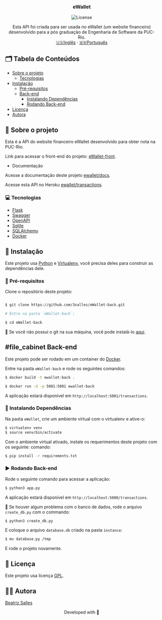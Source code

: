 <p align="center">

  <h3 align="center">eWallet</h3>

<p align="center">
  <img src="https://img.shields.io/static/v1?label=Lincense&message=GPL&color=0000ff" alt="License" />
</p>

<p align="center">
    Esta API foi criada para ser usada no eWallet (um website financeiro) desenvolvido para a pós graduação de Engenharia de Software da PUC-Rio.
    <br />
    <a href="README.md">🇺🇸Inglês</a>
    ·
    <a href="README-pt.md">🇧🇷Português</a>
  </p>
</p>

<!-- TABLE OF CONTENTS -->
## 🗂 Tabela de Conteúdos

* [Sobre o projeto](#book-sobre-o-projeto)
  * [Tecnologias](#computer-technologies)
* [Instalação](#bricks-instalaçao)
  * [Pré-requisitos](#construction-pre-requisitos)
  * [Back-end](#file_cabinet-back-end)
    * [Instalando Dependências](#construction-instalando-dependencias)
    <!-- * [Setting Back-end](#wrench-setting-back-end) -->
    * [Rodando Back-end](#arrow_forward-rodando-back-end)
* [Licença](#page_facing_up-licença)
* [Autora](#woman_technologist-autora)

## :book: Sobre o projeto

Esta é a API do website financeiro eWallet desenvolvido para obter nota na PUC-Rio.

Link para acessar o front-end do projeto: [eWallet-front](https://github.com/3salles/eWallet-front).

* Documentação

Acesse a documentação deste projeto [ewallet/docs](https://ewallet-42d06a204d9c.herokuapp.com/openapi/swagger#).

Acesse esta API no Heroku [ewallet/transactions](https://ewallet-42d06a204d9c.herokuapp.com/transactions).



### :computer: Tecnologias

* [Flask](https://flask.palletsprojects.com/en/2.3.x)
* [Swagger](https://swagger.io/)
* [OpenAPI](https://www.openapis.org)
* [Sqlite](https://www.sqlite.org/index.html)
* [SQLAlchemy](https://www.sqlalchemy.org/)
* [Docker](https://www.docker.com)

## :bricks: Instalação

Este projeto usa [Python](https://www.python.org) e [Virtualenv](https://virtualenv.pypa.io/en/latest/), você precisa deles para construir as dependências dele.

### :construction: Pré-requisitos

Clone o repositório deste projeto:

```bash

$ git clone https://github.com/3salles/eWallet-back.git

# Entre na pasta `eWallet-back`:

$ cd eWallet-back
```
🚨 Se você não possui o git na sua máquina, você pode instalá-lo [aqui](https://git-scm.com/downloads).

## #file_cabinet Back-end

Este projeto pode ser rodado em um container do [Docker](https://www.docker.com).

Entre na pasta `eWallet-back` e rode os seguintes comandos:

```bash
$ docker build -t ewallet-back .

$ docker run -d -p 5001:5001 ewallet-back 
``` 

A aplicação estará disponível em `http://localhost:5001/transactions`.

### :construction: Instalando Dependências

Na pasta `eWallet`, crie um ambiente virtual com o virtualenv e ative-o:

```bash
$ virtualenv venv
$ source venv/bin/activate
```

Com o ambiente virtual ativado, instale os requerimentos deste projeto com os seguinte: comando:

```bash
$ pip install -r requirements.txt
```

### :arrow_forward: Rodando Back-end

Rode o seguinte comando para acessar a aplicação:

```bash
$ python3 app.py
```

A aplicação estará disponível em `http://localhost:5000/transactions`.


🚨 Se houver algum problema com o banco de dados, rode o arquivo `create_db.py` com o commando:

```bash
$ python3 create_db.py
```

E coloque o arquivo `database.db` criado na pasta `instance`:

```bash
$ mv database.py /tmp
```

E rode o projeto novamente.

## :page_facing_up: Licença

Este projeto usa licença [GPL](https://github.com/3salles/eWallet-back/blob/main/LICENSE).

## :woman_technologist: Autora

[Beatriz Salles](https://github.com/3salles)

<p align="center">Developed with 💜</p>

